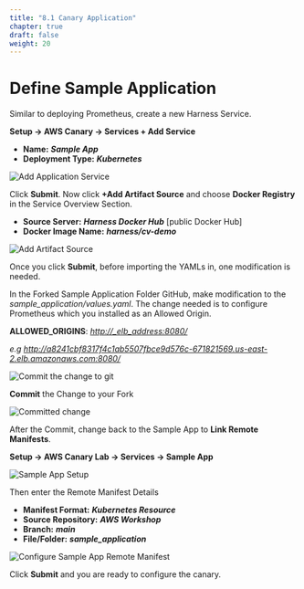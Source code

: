 ```yaml
---
title: "8.1 Canary Application"
chapter: true
draft: false
weight: 20
---
```


# Define Sample Application

Similar to deploying Prometheus, create a new Harness Service. 

**Setup -> AWS Canary -> Services + Add Service**

* **Name:** ***Sample App***
* **Deployment Type:** ***Kubernetes***

![Add Application Service](/images/new_service.png)

Click **Submit**. Now click **+Add Artifact Source** and choose **Docker Registry** in the Service Overview Section. 

* **Source Server:** ***Harness Docker Hub*** [public Docker Hub]
* **Docker Image Name:** ***harness/cv-demo***

![Add Artifact Source](/images/artifact_source.png)
 
Once you click **Submit**, before importing the YAMLs in, one modification is needed. 

In the Forked Sample Application Folder GitHub, make modification to the *sample_application/values.yaml*. The change needed is to configure Prometheus which you installed  as an Allowed Origin. 

**ALLOWED_ORIGINS**: <i><http://_elb_address:8080/></i></p>
<i>e.g http://a8241cbf8317f4c1ab5507fbce9d576c-671821569.us-east-2.elb.amazonaws.com:8080/</i>

![Commit the change to git](/images/allowed_origins_commit_2.png)

**Commit** the Change to your Fork

![Committed change](/images/allowed_origins_commit.png)


After the Commit, change back to the Sample App to **Link Remote Manifests**. 

**Setup -> AWS Canary Lab -> Services -> Sample App**

![Sample App Setup](/images/sample_app_setup.png)


Then enter the Remote Manifest Details

* **Manifest Format:** ***Kubernetes Resource***
* **Source Repository:** ***AWS Workshop***
* **Branch:** ***main***
* **File/Folder:** ***sample_application***

![Configure Sample App Remote Manifest](/images/sample_app_remote_manifest.png)

Click **Submit** and you are ready to configure the canary. 

